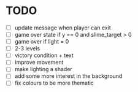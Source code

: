 # TODO

- [ ] update message when player can exit
- [ ] game over state if y == 0 and slime_target > 0
- [ ] game over if light = 0
- [ ] 2-3 levels
- [ ] victory condition + text
- [ ] improve movement
- [ ] make lighting a shader
- [ ] add some more interest in the background
- [ ] fix colours to be more thematic